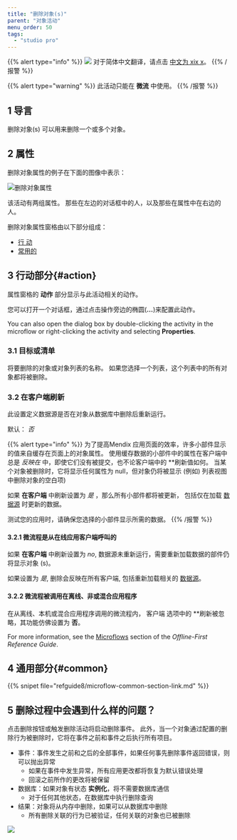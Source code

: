```yaml
---
title: "删除对象(s)"
parent: "对象活动"
menu_order: 50
tags:
  - "studio pro"
---
```


{{% alert type="info" %}}
<img src="attachments/chinese-translation/china.png" style="display: inline-block; margin: 0" /> 对于简体中文翻译，请点击 [中文为 xix x](https://cdn.mendix.tencent-cloud.com/documentation/refguide8/deleting-objects.pdf)。
{{% /报警 %}}

{{% alert type="warning" %}}
此活动只能在 **微流** 中使用。
{{% /报警 %}}

## 1 导言

删除对象(s) 可以用来删除一个或多个对象。

## 2 属性

删除对象属性的例子在下面的图像中表示：

![删除对象属性](attachments/object-activities/delete-properties.png)

该活动有两组属性。 那些在左边的对话框中的人，以及那些在属性中在右边的人。

删除对象属性窗格由以下部分组成：

* [行 动](#action)
* [常用的](#common)

## 3 行动部分{#action}

属性窗格的 **动作** 部分显示与此活动相关的动作。

您可以打开一个对话框，通过点击操作旁边的椭圆(**…**)来配置此动作。

You can also open the dialog box by double-clicking the activity in the microflow or right-clicking the activity and selecting **Properties**.

### 3.1 目标或清单

将要删除的对象或对象列表的名称。 如果您选择一个列表，这个列表中的所有对象都将被删除。

### 3.2 在客户端刷新

此设置定义数据源是否在对象从数据库中删除后重新运行。

默认： *否*

{{% alert type="info" %}}
为了提高Mendix 应用页面的效率，许多小部件显示的值来自缓存在页面上的对象属性。 使用缓存数据的小部件中的属性在客户端中总是 *反映在* 中，即使它们没有被提交，也不论客户端</strong>中的 **刷新值如何。 当某个对象被删除时，它将显示任何属性为 null，但对象仍将被显示 (例如) 列表视图中删除对象的空白项) </p>

如果 **在客户端** 中刷新设置为 *是* ，那么所有小部件都将被更新， 包括仅在加载 [数据源](data-sources) 时更新的数据。

测试您的应用时，请确保您选择的小部件显示所需的数据。
{{% /报警 %}}

#### 3.2.1 微流程是从在线应用客户端呼叫的

如果 **在客户端** 中刷新设置为 *no*, 数据源未重新运行，需要重新加载数据的部件仍将显示对象 (s)。

如果设置为 *是*, 删除会反映在所有客户端, 包括重新加载相关的 [数据源](data-sources)。

#### 3.2.2 微流程被调用在离线、非或混合应用程序

在从离线、本机或混合应用程序调用的微流程内， 客户端</strong> 选项中的 **刷新被忽略，其功能仿佛设置为 **否**。</p>

For more information, see the [Microflows](offline-first#microflows) section of the *Offline-First Reference Guide*.

## 4 通用部分{#common}

{{% snipet file="refguide8/microflow-common-section-link.md" %}}

## 5 删除过程中会遇到什么样的问题？

点击删除按钮或触发删除活动将启动删除事件。 此外，当一个对象通过配置的删除行为被删除时，它将在事件之前和事件之后执行所有项目。

* 事件：事件发生之前和之后的全部事件，如果任何事先删除事件返回错误，则可以抛出异常
    * 如果在事件中发生异常，所有应用更改都将恢复为默认错误处理
    * 回滚之前所作的更改将被保留
* 数据库：如果对象有状态 **实例化**，将不需要数据库通信
    * 对于任何其他状态，在数据库中执行删除查询
* 结果：对象将从内存中删除，如果可以从数据库中删除
    * 所有删除关联的行为已被验证，任何关联的对象也已被删除

![](attachments/object-activities/18582171.png)
